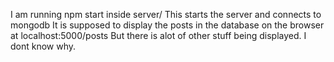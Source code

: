 I am running npm start inside server/
This starts the server and connects to mongodb
It is supposed to display the posts in the database on the browser at localhost:5000/posts
But there is alot of other stuff being displayed. I dont know why.